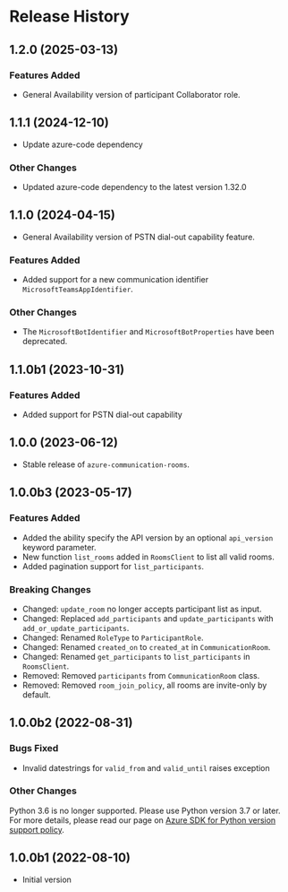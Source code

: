 # Release History

## 1.2.0 (2025-03-13)

### Features Added
- General Availability version of participant Collaborator role.

## 1.1.1 (2024-12-10)
- Update azure-code dependency

### Other Changes
- Updated azure-code dependency to the latest version 1.32.0

## 1.1.0 (2024-04-15)
- General Availability version of PSTN dial-out capability feature.

### Features Added
- Added support for a new communication identifier `MicrosoftTeamsAppIdentifier`.

### Other Changes
- The `MicrosoftBotIdentifier` and `MicrosoftBotProperties` have been deprecated.

## 1.1.0b1 (2023-10-31)

### Features Added

- Added support for PSTN dial-out capability

## 1.0.0 (2023-06-12)

- Stable release of `azure-communication-rooms`.

## 1.0.0b3 (2023-05-17)

### Features Added
- Added the ability specify the API version by an optional `api_version` keyword parameter.
- New function `list_rooms` added in `RoomsClient` to list all valid rooms.
- Added pagination support for `list_participants`.

### Breaking Changes
- Changed: `update_room` no longer accepts participant list as input.
- Changed: Replaced `add_participants` and `update_participants` with `add_or_update_participants`.
- Changed: Renamed `RoleType` to `ParticipantRole`.
- Changed: Renamed `created_on` to `created_at` in `CommunicationRoom`.
- Changed: Renamed `get_participants` to `list_participants` in `RoomsClient`.
- Removed: Removed `participants` from `CommunicationRoom` class.
- Removed: Removed `room_join_policy`, all rooms are invite-only by default.

## 1.0.0b2 (2022-08-31)

### Bugs Fixed
 - Invalid datestrings for `valid_from` and `valid_until` raises exception

### Other Changes
Python 3.6 is no longer supported. Please use Python version 3.7 or later. For more details, please read our page on [Azure SDK for Python version support policy](https://github.com/Azure/azure-sdk-for-python/wiki/Azure-SDKs-Python-version-support-policy).

## 1.0.0b1 (2022-08-10)

- Initial version
